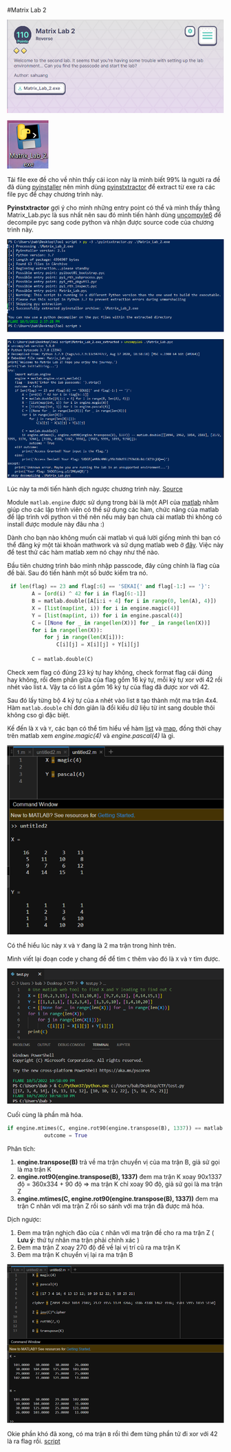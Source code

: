 #Matrix Lab 2

![alt-text](https://github.com/bananNat/Writeups/blob/main/sekaiCTF2022/RE/Matrix%20Lab%202/Images/1.png)

![alt-text](https://github.com/bananNat/Writeups/blob/main/sekaiCTF2022/RE/Matrix%20Lab%202/Images/2.png)

Tải file exe đề cho về nhìn thấy cái icon này là mình biết 99% là người ra đề đã dùng [pyinstaller](https://github.com/pyinstaller/pyinstaller) nên mình dùng [pyinstxtractor](https://github.com/extremecoders-re/pyinstxtractor) để extract từ exe ra các file pyc để chạy chương trình này.

**Pyinstxtractor** gợi ý cho mình những entry point có thể và mình thấy thằng Matrix_Lab.pyc là sus nhất nên sau đó mình tiến hành dùng [uncompyle6](https://pypi.org/project/uncompyle6/) để decompile pyc sang code python và nhận được source code của chương trình này.

![alt-text](https://github.com/bananNat/Writeups/blob/main/sekaiCTF2022/RE/Matrix%20Lab%202/Images/3.png)

![alt-text](https://github.com/bananNat/Writeups/blob/main/sekaiCTF2022/RE/Matrix%20Lab%202/Images/4.png)

Lúc này ta mới tiến hành dịch ngược chương trình này. [Source](https://github.com/bananNat/Writeups/blob/main/sekaiCTF2022/RE/Matrix%20Lab%202/Source/Matrix_Lab_2.py)

Module `matlab.engine` được sử dụng trong bài là một API của [matlab](https://www.mathworks.com/help/matlab/matlab-engine-for-python.html) nhằm giúp cho các lập trình viên có thể sử dụng các hàm, chức năng của matlab để lập trình với python vì thế nên nếu máy bạn chưa cài matlab thì không có install được module này đâu nha :)

Dành cho bạn nào không muốn cài matlab vì quá lười giống mình thì bạn có thể đăng ký một tài khoản mathwork và sử dụng matlab web ở [đây](https://matlab.mathworks.com/). Việc này để test thử các hàm matlab xem nó chạy như thế nào.

Đầu tiên chương trình bảo mình nhập passcode, đây cũng chính là flag của đề bài. Sau đó tiến hành một số bước kiểm tra nó.

```python
 if len(flag) == 23 and flag[:6] == 'SEKAI{' and flag[-1:] == '}':
        A = [ord(i) ^ 42 for i in flag[6:-1]]
        B = matlab.double([A[i:i + 4] for i in range(0, len(A), 4)])
        X = [list(map(int, i)) for i in engine.magic(4)]
        Y = [list(map(int, i)) for i in engine.pascal(4)]
        C = [[None for _ in range(len(X))] for _ in range(len(X))]
        for i in range(len(X)):
            for j in range(len(X[i])):
                C[i][j] = X[i][j] + Y[i][j]

        C = matlab.double(C)
```

Check xem flag có đúng 23 ký tự hay không, check format flag cái đúng hay không, rồi đem phần giữa của flag gồm 16 ký tự, mỗi ký tự xor với 42 rồi nhét vào list `A`. Vậy ta có list `A` gồm 16 ký tự của flag đã được xor với 42.

Sau đó lấy từng bộ 4 ký tự của `A` nhét vào list `B` tạo thành một ma trận 4x4. Hàm `matlab.double` chỉ đơn giản là đổi kiểu dữ liệu từ int sang double thôi không cso gì đặc biệt.

Kế đến là `X` và `Y`, các bạn có thể tìm hiểu về hàm [list](https://www.w3schools.com/python/ref_func_list.asp) và [map](https://www.w3schools.com/python/ref_func_map.asp), đồng thời chạy trên matlab xem *engine.magic(4)* và *engine.pascal(4)* là gì.

![alt-text](https://github.com/bananNat/Writeups/blob/main/sekaiCTF2022/RE/Matrix%20Lab%202/Images/5.png)

Có thể hiểu lúc này `X` và `Y` đang là 2 ma trận trong hình trên.

Mình viết lại đoạn code y chang đề để tìm `C` thêm vào đó là `X` và `Y` tìm được.

![alt-text](https://github.com/bananNat/Writeups/blob/main/sekaiCTF2022/RE/Matrix%20Lab%202/Images/6.png)

Cuối cùng là phần mã hóa.

```python
if engine.mtimes(C, engine.rot90(engine.transpose(B), 1337)) == matlab.double([[2094, 2962, 1014, 2102], [2172, 3955, 1174, 3266], [3186, 4188, 1462, 3936], [3583, 5995, 1859, 5150]]):
            outcome = True
```

Phân tích:
1. **engine.transpose(B)** trả về ma trận chuyển vị của ma trận B, giả sử gọi là ma trận K
2. **engine.rot90(engine.transpose(B), 1337)** đem ma trận K xoay 90x1337 độ = 360x334 + 90 độ => ma trận K chỉ xoay 90 độ, giả sử gọi là ma trận Z
3. **engine.mtimes(C, engine.rot90(engine.transpose(B), 1337))** đem ma trận C nhân với ma trận Z rồi so sánh với ma trận đã được mã hóa.

Dịch ngược:
1. Đem ma trận nghịch đảo của `C` nhân với ma trận đề cho ra ma trận Z ( **Lưu ý**: thứ tự nhân ma trận phải chính xác )
2. Đem ma trận Z xoay 270 độ để về lại vị trí cũ ra ma trận K
3. Đem ma trận K chuyển vị lại ra ma trận B

![alt-text](https://github.com/bananNat/Writeups/blob/main/sekaiCTF2022/RE/Matrix%20Lab%202/Images/7.png)

Okie phần khó đã xong, có ma trận `B` rồi thì đem từng phần tử đi xor với 42 là ra flag rồi. [script](https://github.com/bananNat/Writeups/blob/main/sekaiCTF2022/RE/Matrix%20Lab%202/Solve/script.py)
